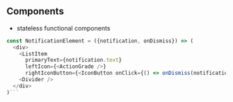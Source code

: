 ## Components
*   stateless functional components

```javascript
const NotificationElement = ({notification, onDismiss}) => (
  <div>
    <ListItem
      primaryText={notification.text}
      leftIcon={<ActionGrade />}
      rightIconButton={<IconButton onClick={() => onDismiss(notification)} tooltip="dismiss"><ActionDelete /></IconButton>}/>
    <Divider />
  </div>
)```
